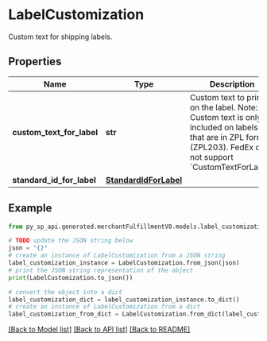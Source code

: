# LabelCustomization

Custom text for shipping labels.

## Properties

Name | Type | Description | Notes
------------ | ------------- | ------------- | -------------
**custom_text_for_label** | **str** | Custom text to print on the label. Note: Custom text is only included on labels that are in ZPL format (ZPL203). FedEx does not support &#x60;CustomTextForLabel&#x60;. | [optional] 
**standard_id_for_label** | [**StandardIdForLabel**](StandardIdForLabel.md) |  | [optional] 

## Example

```python
from py_sp_api.generated.merchantFulfillmentV0.models.label_customization import LabelCustomization

# TODO update the JSON string below
json = "{}"
# create an instance of LabelCustomization from a JSON string
label_customization_instance = LabelCustomization.from_json(json)
# print the JSON string representation of the object
print(LabelCustomization.to_json())

# convert the object into a dict
label_customization_dict = label_customization_instance.to_dict()
# create an instance of LabelCustomization from a dict
label_customization_from_dict = LabelCustomization.from_dict(label_customization_dict)
```
[[Back to Model list]](../README.md#documentation-for-models) [[Back to API list]](../README.md#documentation-for-api-endpoints) [[Back to README]](../README.md)


